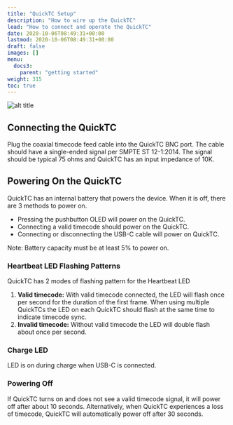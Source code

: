```yaml
---
title: "QuickTC Setup"
description: "How to wire up the QuickTC"
lead: "How to connect and operate the QuickTC"
date: 2020-10-06T08:49:31+00:00
lastmod: 2020-10-06T08:49:31+00:00
draft: false
images: []
menu:
  docs3:
    parent: "getting started"
weight: 315
toc: true
---
```


<img src="/images/qtc/quicktcinfo.png" title="QuickTC Info" alt="alt title"/>


## Connecting the QuickTC

Plug the coaxial timecode feed cable into the QuickTC BNC port. The cable should have a single-ended signal per SMPTE ST 12-1:2014. The signal should be typical 75 ohms and QuickTC has an input impedance of 10K.

## Powering On the QuickTC

QuickTC has an internal battery that powers the device. When it is off, there are 3 methods to power on.

- Pressing the pushbutton OLED will power on the QuickTC.
- Connecting a valid timecode should power on the QuickTC.
- Connecting or disconnecting the USB-C cable will power on QuickTC.

Note: Battery capacity must be at least 5% to power on.

### Heartbeat LED Flashing Patterns

QuickTC has 2 modes of flashing pattern for the Heartbeat LED

1. **Valid timecode:** With valid timecode connected, the LED will flash once per second for the duration of the first frame. When using multiple QuickTCs the LED on each QuickTC should flash at the same time to indicate timecode sync.
2. **Invalid timecode:** Without valid timecode the LED will double flash about once per second.

### Charge LED

LED is on during charge when USB-C is connected.

### Powering Off

If QuickTC turns on and does not see a valid timecode signal, it will power off after about 10 seconds. Alternatively, when QuickTC experiences a loss of timecode, QuickTC will automatically power off after 30 seconds.
